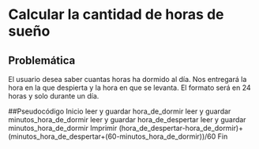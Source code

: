 # Calcular la cantidad de horas de sueño

## Problemática
El usuario desea saber cuantas horas ha dormido al día. Nos entregará la hora en la que despierta y la hora en que se levanta. El formato será en 24 horas y solo durante un día. 

##Pseudocódigo
Inicio
    leer y guardar hora_de_dormir
    leer y guardar minutos_hora_de_dormir
    leer y guardar hora_de_despertar 
    leer y guardar minutos_hora_de_dormir
    Imprimir (hora_de_despertar-hora_de_dormir)+(minutos_hora_de_despertar+(60-minutos_hora_de_dormir))/60
Fin



